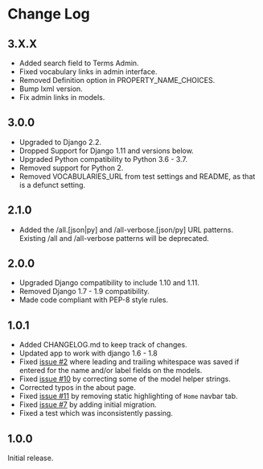 Change Log
==========

3.X.X
-----

* Added search field to Terms Admin.
* Fixed vocabulary links in admin interface.
* Removed Definition option in PROPERTY_NAME_CHOICES.
* Bump lxml version.
* Fix admin links in models.


3.0.0
-----

* Upgraded to Django 2.2.
* Dropped Support for Django 1.11 and versions below.
* Upgraded Python compatibility to Python 3.6 - 3.7.
* Removed support for Python 2.
* Removed VOCABULARIES_URL from test settings and README, as that is a defunct setting.


2.1.0
-----

* Added the /all.[json|py] and /all-verbose.[json/py] URL patterns. Existing /all and /all-verbose patterns will be deprecated.


2.0.0
-----

* Upgraded Django compatibility to include 1.10 and 1.11.
* Removed Django 1.7 - 1.9 compatibility.
* Made code compliant with PEP-8 style rules.


1.0.1
-----

* Added CHANGELOG.md to keep track of changes.
* Updated app to work with django 1.6 - 1.8
* Fixed [issue #2](https://github.com/unt-libraries/django-controlled-vocabularies/issues/2) where leading and
trailing whitespace was saved if entered for the name and/or label fields on the models.
* Fixed [issue #10](https://github.com/unt-libraries/django-controlled-vocabularies/issues/10) by correcting some
of the model helper strings.
* Corrected typos in the about page.
* Fixed [issue #11](https://github.com/unt-libraries/django-controlled-vocabularies/issues/11) by removing static
highlighting of `Home` navbar tab.
* Fixed [issue #7](https://github.com/unt-libraries/django-controlled-vocabularies/issues/7) by adding initial
migration.
* Fixed a test which was inconsistently passing.


1.0.0
-----

Initial release.
